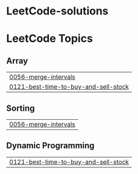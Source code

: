 # LeetCode-solutions
<!---LeetCode Topics Start-->
# LeetCode Topics
## Array
|  |
| ------- |
| [0056-merge-intervals](https://github.com/yamkin29/LeetCode-solutions/tree/master/0056-merge-intervals) |
| [0121-best-time-to-buy-and-sell-stock](https://github.com/yamkin29/LeetCode-solutions/tree/master/0121-best-time-to-buy-and-sell-stock) |
## Sorting
|  |
| ------- |
| [0056-merge-intervals](https://github.com/yamkin29/LeetCode-solutions/tree/master/0056-merge-intervals) |
## Dynamic Programming
|  |
| ------- |
| [0121-best-time-to-buy-and-sell-stock](https://github.com/yamkin29/LeetCode-solutions/tree/master/0121-best-time-to-buy-and-sell-stock) |
<!---LeetCode Topics End-->